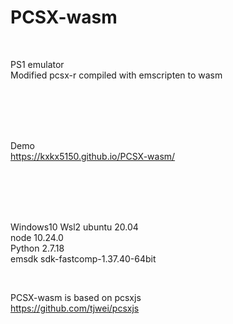# PCSX-wasm

<br>

PS1 emulator  
Modified pcsx-r compiled with emscripten to wasm  

<br><br><br><br>

Demo  
https://kxkx5150.github.io/PCSX-wasm/

<br><br><br><br>

Windows10 Wsl2 ubuntu 20.04  
node 10.24.0  
Python 2.7.18  
emsdk sdk-fastcomp-1.37.40-64bit  

<br>

PCSX-wasm is based on pcsxjs  
https://github.com/tjwei/pcsxjs
